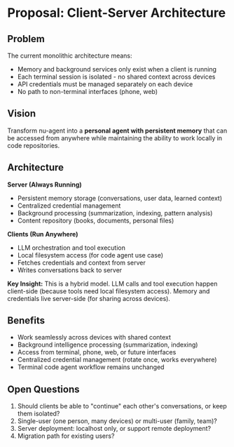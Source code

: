 # Proposal: Client-Server Architecture

## Problem

The current monolithic architecture means:
- Memory and background services only exist when a client is running
- Each terminal session is isolated - no shared context across devices
- API credentials must be managed separately on each device
- No path to non-terminal interfaces (phone, web)

## Vision

Transform nu-agent into a **personal agent with persistent memory** that can be accessed from anywhere while maintaining the ability to work locally in code repositories.

## Architecture

**Server (Always Running)**
- Persistent memory storage (conversations, user data, learned context)
- Centralized credential management
- Background processing (summarization, indexing, pattern analysis)
- Content repository (books, documents, personal files)

**Clients (Run Anywhere)**
- LLM orchestration and tool execution
- Local filesystem access (for code agent use case)
- Fetches credentials and context from server
- Writes conversations back to server

**Key Insight:** This is a hybrid model. LLM calls and tool execution happen client-side (because tools need local filesystem access). Memory and credentials live server-side (for sharing across devices).

## Benefits

- Work seamlessly across devices with shared context
- Background intelligence processing (summarization, indexing)
- Access from terminal, phone, web, or future interfaces
- Centralized credential management (rotate once, works everywhere)
- Terminal code agent workflow remains unchanged

## Open Questions

1. Should clients be able to "continue" each other's conversations, or keep them isolated?
2. Single-user (one person, many devices) or multi-user (family, team)?
3. Server deployment: localhost only, or support remote deployment?
4. Migration path for existing users?
